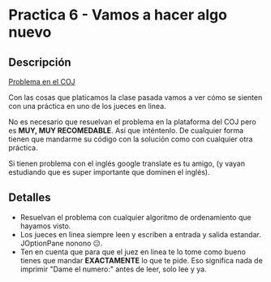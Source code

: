 # Practica 6 - Vamos a hacer algo nuevo

## Descripción

[Problema en el COJ](https://coj.uci.cu/24h/problem.xhtml?pid=1507)

Con las cosas que platicamos la clase pasada vamos a ver cómo se sienten con una práctica en uno de los jueces en linea.

No es necesario que resuelvan el problema en la plataforma del COJ pero es **MUY, MUY RECOMEDABLE**. Así que inténtenlo. De cualquier forma tienen que mandarme su código con la solución como con cualquier otra práctica.

Si tienen problema con el inglés google translate es tu amigo, (y vayan estudiando que es super importante que dominen el inglés).

## Detalles

- Resuelvan el problema con cualquier algoritmo de ordenamiento que hayamos visto.
- Los jueces en linea siempre leen y escriben a entrada y salida estandar. JOptionPane nonono :expressionless:.
- Ten en cuenta que para que el juez en linea te lo tome como bueno tienes que mandar **EXACTAMENTE** lo que te pide. Eso significa nada de imprimir "Dame el numero:" antes de leer, solo lee y ya.
